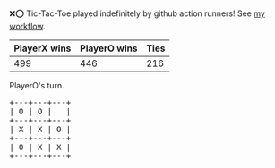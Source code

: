 :x::o: Tic-Tac-Toe played indefinitely by github action runners! See [my workflow](.github/workflows/play.yaml).

|PlayerX wins|PlayerO wins|Ties|
|-|-|-|
|499|446|216|

PlayerO's turn.

<pre>
+---+---+---+
| O | O |   |
+---+---+---+
| X | X | O |
+---+---+---+
| O | X | X |
+---+---+---+
</pre>